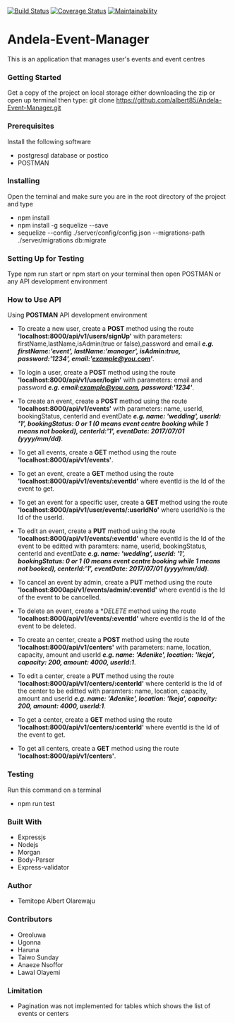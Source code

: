 [![Build Status](https://travis-ci.org/albert85/Andela-Event-Manager.svg?branch=develop)](https://travis-ci.org/albert85/Andela-Event-Manager)
[![Coverage Status](https://coveralls.io/repos/github/albert85/Andela-Event-Manager/badge.svg?branch=develop)](https://coveralls.io/github/albert85/Andela-Event-Manager?branch=develop)
[![Maintainability](https://api.codeclimate.com/v1/badges/1cbee7336aea932d58d3/maintainability)](https://codeclimate.com/github/albert85/Andela-Event-Manager/maintainability)

# Andela-Event-Manager
This is an application that manages user's events and event centres

### Getting Started
Get a copy of the project on local storage either downloading the zip or open up terminal then type: git clone https://github.com/albert85/Andela-Event-Manager.git

### Prerequisites
Install the following software
- postgresql database or postico
- POSTMAN

### Installing
Open the terninal and make sure you are in the root directory of the project and type 
- npm install
- npm install -g sequelize --save
- sequelize --config ./server/config/config.json --migrations-path ./server/migrations db:migrate

### Setting Up for Testing
Type npm run start or npm start on your terminal then open POSTMAN or any API development environment

### How to Use API
Using **POSTMAN** API development environment
- To create a new user, create a **POST** method using the route **'localhost:8000/api/v1/users/signUp'** with parameters: firstName,lastName,isAdmin(true or false),password and email **_e.g. firstName:'event', lastName:'manager', isAdmin:true, password:'1234', email:'example@you.com'_**.

- To login a user, create a **POST** method using the route **'localhost:8000/api/v1/user/login'** with parameters: email and password **_e.g. email:example@you.com, password:'1234'_**.

- To create an event, create a **POST** method using the route **'localhost:8000/api/v1/events'** with parameters: name, userId, bookingStatus, centerId and eventDate **_e.g. name: 'wedding', userId: '1', bookingStatus: 0 or 1 (0 means event centre booking while 1 means not booked), centerId:'1', eventDate: 2017/07/01 (yyyy/mm/dd)_**.

- To get all events, create a **GET** method using the route **'localhost:8000/api/v1/events'**.

- To get an event, create a **GET** method using the route **'localhost:8000/api/v1/events/:eventId'** where eventId is the Id of the event to get.

- To get an event for a specific user, create a **GET** method using the route **'localhost:8000/api/v1/user/events/:userIdNo'** where userIdNo is the Id of the userId.

- To edit an event, create a **PUT** method using the route **'localhost:8000/api/v1/events/:eventId'** where eventId is the Id of the event to be editted with paramters:  name, userId, bookingStatus, centerId and eventDate **_e.g. name: 'wedding', userId: '1', bookingStatus: 0 or 1 (0 means event centre booking while 1 means not booked), centerId:'1', eventDate: 2017/07/01 (yyyy/mm/dd)_**.

- To cancel an event by admin, create a **PUT** method using the route **'localhost:8000api/v1/events/admin/:eventId'** where eventId is the Id of the event to be cancelled.

- To delete an event, create a **DELETE* method using the route **'localhost:8000/api/v1/events/:eventId'** where eventId is the Id of the event to be deleted.

- To create an center, create a **POST** method using the route **'localhost:8000/api/v1/centers'** with parameters: name, location, capacity, amount and userId **_e.g. name: 'Adenike', location: 'Ikeja', capacity: 200, amount: 4000, userId:1_**.

- To edit a center, create a **PUT** method using the route **'localhost:8000/api/v1/centers/:centerId'** where centerId is the Id of the center to be editted with paramters:  name, location, capacity, amount and userId **_e.g. name: 'Adenike', location: 'Ikeja', capacity: 200, amount: 4000, userId:1_**.

- To get a center, create a **GET** method using the route **'localhost:8000/api/v1/centers/:centerId'** where eventId is the Id of the event to get.

- To get all centers, create a **GET** method using the route **'localhost:8000/api/v1/centers'**.

### Testing
Run this command on a terminal
- npm run test


### Built With
- Expressjs
- Nodejs
- Morgan
- Body-Parser
- Express-validator

### Author
- Temitope Albert Olarewaju

### Contributors
- Oreoluwa
- Ugonna
- Haruna
- Taiwo Sunday
- Anaeze Nsoffor
- Lawal Olayemi

### Limitation
- Pagination was not implemented for tables which shows the list of events or centers
